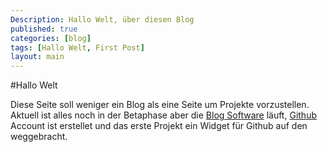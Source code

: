 ```yaml
---
Description: Hallo Welt, über diesen Blog
published: true
categories: [blog]
tags: [Hallo Welt, First Post]
layout: main
---
```


#Hallo Welt

Diese Seite soll weniger ein Blog als eine Seite um Projekte vorzustellen.
Aktuell ist alles noch in der Betaphase aber die [Blog Software](https://github.com/mojombo/jekyll) läuft, [Github](https://github.com/l33tsource) Account ist erstellet und das erste Projekt ein Widget für Github auf den weggebracht.